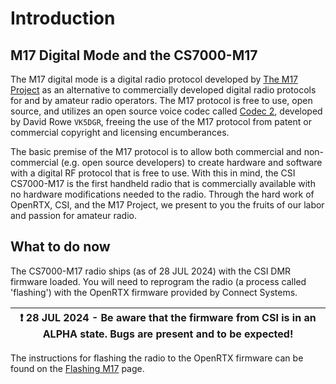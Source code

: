 # Introduction

## M17 Digital Mode and the CS7000-M17

The M17 digital mode is a digital radio protocol developed by 
[The M17 Project](https://m17project.org) as an alternative to commercially
developed digital radio protocols for and by amateur radio operators. The
M17 protocol is free to use, open source, and utilizes an open source voice
codec called [Codec 2](https://www.rowetel.com/wordpress/?page_id=452),
developed by David Rowe `VK5DGR`, freeing the use of the M17 protocol from
patent or commercial copyright and licensing encumberances.

The basic premise of the M17 protocol is to allow both commercial and
non-commercial (e.g. open source developers) to create hardware and
software with a digital RF protocol that is free to use. With this in mind,
the CSI CS7000-M17 is the first handheld radio that is commercially available
with no hardware modifications needed to the radio. Through the hard work of
OpenRTX, CSI, and the M17 Project, we present to you the fruits of our labor
and passion for amateur radio.

## What to do now

The CS7000-M17 radio ships (as of 28 JUL 2024) with the CSI DMR firmware loaded.
You will need to reprogram the radio (a process called 'flashing') with the
OpenRTX firmware provided by Connect Systems. 

| :exclamation: 28 JUL 2024 - Be aware that the firmware from CSI is in an ALPHA state. Bugs are present and to be expected! |
|----------------------------------------------------------------------------------------------------------------------------|

The instructions for flashing the radio to the OpenRTX firmware can be found on
the [Flashing M17](flashing_m17.md) page.